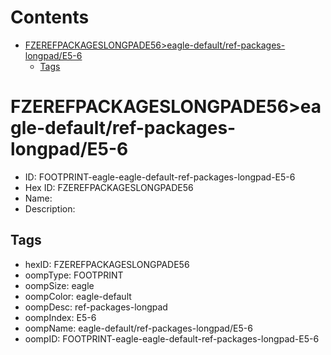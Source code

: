 



Contents
========

* [FZEREFPACKAGESLONGPADE56>eagle-default/ref-packages-longpad/E5-6](#fzerefpackageslongpade56eagle-defaultref-packages-longpade5-6)
	* [Tags](#tags)

# FZEREFPACKAGESLONGPADE56>eagle-default/ref-packages-longpad/E5-6

- ID: FOOTPRINT-eagle-eagle-default-ref-packages-longpad-E5-6
- Hex ID: FZEREFPACKAGESLONGPADE56
- Name: 
- Description: 

## Tags

- hexID: FZEREFPACKAGESLONGPADE56
- oompType: FOOTPRINT
- oompSize: eagle
- oompColor: eagle-default
- oompDesc: ref-packages-longpad
- oompIndex: E5-6
- oompName: eagle-default/ref-packages-longpad/E5-6
- oompID: FOOTPRINT-eagle-eagle-default-ref-packages-longpad-E5-6

